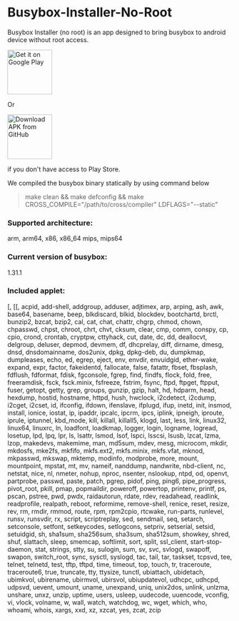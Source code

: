 # Busybox-Installer-No-Root

Busybox Installer (no root) is an app designed to bring busybox to android device without root access.

<a href='https://play.google.com/store/apps/details?id=exa.free.bbin'><img alt='Get it on Google Play' src='https://play.google.com/intl/en_us/badges/images/generic/en_badge_web_generic.png' height="100"/></a>

Or 

[<img src="https://user-images.githubusercontent.com/663460/26973090-f8fdc986-4d14-11e7-995a-e7c5e79ed925.png" alt="Download APK from GitHub" height="100">](https://github.com/EXALAB/Busybox-Installer-No-Root/releases/latest) 

if you don't have access to Play Store.



We compiled the busybox binary statically by using command below

> make clean && make defconfig && make CROSS_COMPILE="/path/to/cross/compiler" LDFLAGS="--static"



### Supported architecture:

arm, arm64, x86, x86_64 mips, mips64


### Current version of busybox:

1.31.1


### Included applet:

[, [[, acpid, add-shell, addgroup, adduser, adjtimex, arp, arping, ash,
	awk, base64, basename, beep, blkdiscard, blkid, blockdev, bootchartd,
	brctl, bunzip2, bzcat, bzip2, cal, cat, chat, chattr, chgrp, chmod,
	chown, chpasswd, chpst, chroot, chrt, chvt, cksum, clear, cmp, comm,
	conspy, cp, cpio, crond, crontab, cryptpw, cttyhack, cut, date, dc, dd,
	deallocvt, delgroup, deluser, depmod, devmem, df, dhcprelay, diff,
	dirname, dmesg, dnsd, dnsdomainname, dos2unix, dpkg, dpkg-deb, du,
	dumpkmap, dumpleases, echo, ed, egrep, eject, env, envdir, envuidgid,
	ether-wake, expand, expr, factor, fakeidentd, fallocate, false,
	fatattr, fbset, fbsplash, fdflush, fdformat, fdisk, fgconsole, fgrep,
	find, findfs, flock, fold, free, freeramdisk, fsck, fsck.minix,
	fsfreeze, fstrim, fsync, ftpd, ftpget, ftpput, fuser, getopt, getty,
	grep, groups, gunzip, gzip, halt, hd, hdparm, head, hexdump, hostid,
	hostname, httpd, hush, hwclock, i2cdetect, i2cdump, i2cget, i2cset, id,
	ifconfig, ifdown, ifenslave, ifplugd, ifup, inetd, init, insmod,
	install, ionice, iostat, ip, ipaddr, ipcalc, ipcrm, ipcs, iplink,
	ipneigh, iproute, iprule, iptunnel, kbd_mode, kill, killall, killall5,
	klogd, last, less, link, linux32, linux64, linuxrc, ln, loadfont,
	loadkmap, logger, login, logname, logread, losetup, lpd, lpq, lpr, ls,
	lsattr, lsmod, lsof, lspci, lsscsi, lsusb, lzcat, lzma, lzop, makedevs,
	makemime, man, md5sum, mdev, mesg, microcom, mkdir, mkdosfs, mke2fs,
	mkfifo, mkfs.ext2, mkfs.minix, mkfs.vfat, mknod, mkpasswd, mkswap,
	mktemp, modinfo, modprobe, more, mount, mountpoint, mpstat, mt, mv,
	nameif, nanddump, nandwrite, nbd-client, nc, netstat, nice, nl, nmeter,
	nohup, nproc, nsenter, nslookup, ntpd, od, openvt, partprobe, passwd,
	paste, patch, pgrep, pidof, ping, ping6, pipe_progress, pivot_root,
	pkill, pmap, popmaildir, poweroff, powertop, printenv, printf, ps,
	pscan, pstree, pwd, pwdx, raidautorun, rdate, rdev, readahead,
	readlink, readprofile, realpath, reboot, reformime, remove-shell,
	renice, reset, resize, rev, rm, rmdir, rmmod, route, rpm, rpm2cpio,
	rtcwake, run-parts, runlevel, runsv, runsvdir, rx, script,
	scriptreplay, sed, sendmail, seq, setarch, setconsole, setfont,
	setkeycodes, setlogcons, setpriv, setserial, setsid, setuidgid, sh,
	sha1sum, sha256sum, sha3sum, sha512sum, showkey, shred, shuf, slattach,
	sleep, smemcap, softlimit, sort, split, ssl_client, start-stop-daemon,
	stat, strings, stty, su, sulogin, sum, sv, svc, svlogd, swapoff,
	swapon, switch_root, sync, sysctl, syslogd, tac, tail, tar, taskset,
	tcpsvd, tee, telnet, telnetd, test, tftp, tftpd, time, timeout, top,
	touch, tr, traceroute, traceroute6, true, truncate, tty, ttysize,
	tunctl, ubiattach, ubidetach, ubimkvol, ubirename, ubirmvol, ubirsvol,
	ubiupdatevol, udhcpc, udhcpd, udpsvd, uevent, umount, uname, unexpand,
	uniq, unix2dos, unlink, unlzma, unshare, unxz, unzip, uptime, users,
	usleep, uudecode, uuencode, vconfig, vi, vlock, volname, w, wall,
	watch, watchdog, wc, wget, which, who, whoami, whois, xargs, xxd, xz,
	xzcat, yes, zcat, zcip
